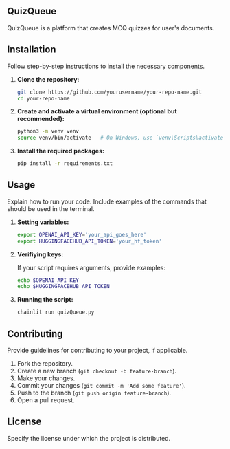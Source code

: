 ## QuizQueue

QuizQueue is a platform that creates MCQ quizzes for user's documents.

## Installation

Follow step-by-step instructions to install the necessary components.

1. **Clone the repository:**

    ```sh
    git clone https://github.com/yourusername/your-repo-name.git
    cd your-repo-name
    ```

2. **Create and activate a virtual environment (optional but recommended):**

    ```sh
    python3 -m venv venv
    source venv/bin/activate   # On Windows, use `venv\Scripts\activate`
    ```

3. **Install the required packages:**

    ```sh
    pip install -r requirements.txt
    ```

## Usage

Explain how to run your code. Include examples of the commands that should be used in the terminal.

1. **Setting variables:**
   ```sh
   export OPENAI_API_KEY='your_api_goes_here'
   export HUGGINGFACEHUB_API_TOKEN='your_hf_token'
   ```
2. **Verifiying keys:**

    If your script requires arguments, provide examples:

    ```sh
    echo $OPENAI_API_KEY
    echo $HUGGINGFACEHUB_API_TOKEN
    ```

3. **Running the script:**

    ```sh
    chainlit run quizQueue.py
    ```


## Contributing

Provide guidelines for contributing to your project, if applicable.

1. Fork the repository.
2. Create a new branch (`git checkout -b feature-branch`).
3. Make your changes.
4. Commit your changes (`git commit -m 'Add some feature'`).
5. Push to the branch (`git push origin feature-branch`).
6. Open a pull request.

## License

Specify the license under which the project is distributed.

